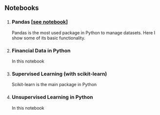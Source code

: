## Notebooks

1. ### Pandas [[see notebook](pandas.html#bottom)]
   
   Pandas is the most used package in Python to manage datasets. Here I show some of its basic functionality.
2. ### Financial Data in Python

   In this notebook 
3. ### Supervised Learning (with scikit-learn)

   Scikit-learn is the main package in Python
4. ### Unsupervised Learning in Python

   In this notebook
